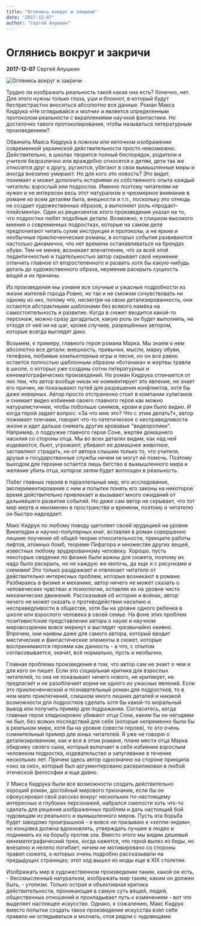 ```yaml
---
title: "Оглянись вокруг и закричи"
date: "2017-12-07"
author: "Сергей Алушкин"
---
```


# Оглянись вокруг и закричи

**2017-12-07** Сергей Алушкин

![Оглянись вокруг и закричи](https://upload.wikimedia.org/wikipedia/uk/2/25/%D0%9D%D0%B5_%D0%BE%D0%B7%D0%B8%D1%80%D0%B0%D0%B9%D1%81%D1%8F_%D1%96_%D0%BC%D0%BE%D0%B2%D1%87%D0%B8.jpg)

Трудно ли изображать реальность такой какая она есть? Конечно, нет. Для этого нужны только глаза, уши и блокнот, в который будут беспристрастно вноситься абсолютно все данные. Роман Макса Кидрука «Не оглядывайся и молчи» и является определенным протоколом реальности с вкраплениями научной фантастики. Но достаточно такого протоколирования, чтобы называться литературным произведением?

Обвинить Макса Кидрука в ложном или неточном изображении современной украинской действительности просто невозможно. Действительно, в школах творится полный беспорядок, родители и учителя безразлично или враждебно относятся к детям, дети так же относятся друг к другу, ругаются, убегают в свои вымышленные миры и иногда внезапно умирают. Но для кого это новость? Это видит, понимает и может дополнить историями из собственного опыта каждый читатель: взрослый или подросток. Именно поэтому читателям не нужен и не интересен весь этот натурализм и чрезмерное внимание в романе ко всем деталям быта, внешности и т.п., поскольку это отнюдь не создает художественных образов, а выполняет роль «продакт-плейсмента». Один из рецензентов этого произведения указал на то, что подростки любят подобные детали. Возможно, я слишком высокого мнения о современных подростках, которые на самом деле предпочитают читать сухие инструкции и протоколы, а не яркие и необычные приключенческие романы, в которых события развиваются настолько динамично, что нет времени останавливаться на брендах обуви. Тем не менее, возникает впечатление, что за всей этой педантичностью и тщательностью автор скрывает своё неумение отличить главное от второстепенного и развить хотя бы какую-нибудь деталь до художественного образа, неумение раскрыть сущность вещей и их причины.

Из произведения мы узнаем все скучные и ужасные подробности из жизни жителей города Ровно, но так и не сможем сочувствовать ни одному из них, потому что, несмотря на свою детализированность, они остаются абстрактными шаблонами без всякого намёка на самостоятельность и развитие. Когда в сюжет вводится какой-то персонаж, можно сразу догадаться, какую роль он будет выполнять, не отходя от неё ни на шаг, кроме случаев, разрешённых автором, которые всегда выглядят дико.

Возьмем, к примеру, главного героя романа Марка. Мы знаем о нем абсолютно все детали: внешность, привычки, мысли, марку обуви, телефона, любимые компьютерные игры и песни, но он все равно остается полностью шаблонным образом «ботаника» и жертвы травли в школе, о которых уже созданы сотни литературных и кинематографических произведений. Но роман Кидрука отличается от них тем, что автор вообще никак не комментирует это явление, не знает его причин, не показывают путей для разрешения конфликтов, хотя бы даже неверных. Автор просто отстраненно стоит в компании хулиганов и снимает видео избиения своего главного героя как можно натуралистичнее, чтобы побольше синяков, крови и ран было видно. И когда герой задает вопрос: «За что мне это? Что с этим делать?», автор пожимает плечами, говорит что-то патетическое о несправедливости жизни и идет дальше снимать другие кровавые "видеоролики". Например, о подружке главного героя Соне, жертве домашнего насилия со стороны отца. Мы во всех деталях видим, как над ней издеваются, бьют, угрожают, убивают ее домашнее животное, заставляют страдать, но от автора слышим только то, что учителя, друзья и государственные службы ничем не могут ей помочь. Поэтому выходом для героини остается лишь бегство в вымышленного мира и желание убить отца, которое затем будет воплощен в реальность.

Побег главных героев в параллельный мир, его исследование, экспериментирование с ним и попытки понять его законы на некоторое время действительно привлекает и вызывает много ожиданий от дальнейшего развития событий. Но даже сам автор не скрывает, что тот мир мертв и неизменен в пространстве и времени, поэтому и читателю он быстро надоедает.

Макс Кидрук по любому поводу щеголяет своей эрудицией на уровне Википедии и научно-популярных книг, вставляя в роман совершенно лишние поучения об общей теории относительности, принципе работы лифтов, атомных бомб, теореме Пифагора и множестве других вещей, известных любому эрудированному человеку. Хорошо, пусть некоторые сведения по физике были важны для сюжета, поэтому их надо было раскрыть, но не каждую же мелочь, да еще и с рисунками и схемами! Это только раздражает и отвлекает читателя от действительно интересных проблем, которые возникают в романе. Разбираясь в физике и механике, автор ничего не может сказать о человеческих чувствах и психологии, оставляя их на уровне чисто механических движений. Рассказывая об истории и войнах, автор ничего не может сказать о противодействии насилию и несправедливости в обществе, хотя бы на уровне одного ребенка в школе или взрослого человека в своей семье. На фоне этих проблем позитивистские представления автора о науке и научном мировоззрении вовсе меркнут и выглядят чрезвычайно наивно. Впрочем, они наивны даже для самого автора, который вводит мистические и фантастические элементы в сюжет, которые воспринимаются героями как данность - а что, с опытом согласовывается, значит, всё нормально, пусть и необычно.

Главная проблема произведения в том, что автор сам не знает о чем и для кого он пишет. Если это социальная критика для взрослых читателей, то она не показывает ничего нового, не критикует, не предлагает и не разоблачает корни ни одного из ужасных явлений. Если это приключенческий и познавательный роман для подростков, то в нем мало приключений, слишком много лишних деталей и никакой возможности для подростков сделать хотя бы какой-то моральный вывод или получить пример для подражания. Согласитесь, когда главные герои хладнокровно убивают отца Сони, каким бы он негодяем ни был, без всяких последствий для себя (которые непременно были бы в реальном мире, хотя бы на уровне совести героев), то это очень сомнительный пример для юных читателей. Я уже не говорю о детализированном, как и все в этом романе, плане мести отца Марка обидчику своего сына, который включает в себя избиение взрослым человеком подростка, издевательство и запугивание в течение нескольких лет. Причем здесь автор однозначно на стороне принципа «око за око», который был аргументировано раскритикован в любой этической философии и еще давно.

У Макса Кидрука были все возможности создать действительно хороший роман, достойный мирового признания, если бы он сфокусировал свой рассказ вокруг нескольких по-настоящему интересных и глубоких персонажей, набрался смелости хоть что-то сделать для решения изображенных проблем и дать настоящий бой чудовищам из реального и вымышленного миров. Пусть эта борьба будет заведомо проигрышной - я вовсе не призываю к «хеппи-эндам», но концовка должна вдохновлять, утверждать лучшее в людях и поднимать их на борьбу против зла. Вместо этого мы видим дешевый кинематографический трюк, когда кажется, что герой вылез из беды, но внезапно и нелепо погибает, ничем не мотивировано со стороны правил сюжета, о которых очень подробно рассказывали на предыдущих страницах; этот ход вышел из моды еще в XIX столетии.

Изображать мир в художественном произведении таким, какой он есть, - бессмысленный натурализм, изображать мир таким, каким он должен быть, - утопизм. Только острая и объективная критика действительности, проникающая в самую суть вещей, людей, общественных отношений и прокладывает путь к изменениям - вот что выделяет настоящее искусство. Однако, к сожалению, Макс Кидрук вместо попытки создать такое произведение искусства взял себе правило не оглядываться и молчать, стоя рядом с чудовищами.